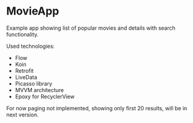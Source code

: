 # MovieApp

Example app showing list of popular movies and details with search functionality. 

Used technologies:
- Flow
- Koin
- Retrofit
- LiveData
- Picasso library
- MVVM architecture
- Epoxy for RecyclerView

For now paging not implemented, showing only first 20 results, will be in next version. 
